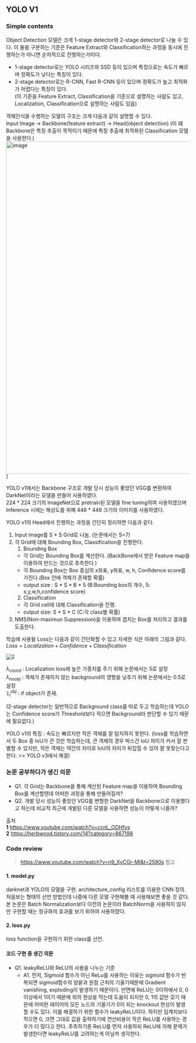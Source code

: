 
## YOLO V1
### Simple contents
Object Detection 모델은 크게 1-stage detector와 2-stage detector로 나눌 수 있다.
이 둘을 구분하는 기준은 Feature Extract와 Classification하는 과정을 동시에 진행하는가 아니면 순차적으로 진행하는가이다.
- 1-stage detector로는 YOLO 시리즈와 SSD 등이 있으며 특징으로는 속도가 빠르며 정확도가 낮다는 특징이 있다.
- 2-stage detector로는 R-CNN, Fast R-CNN 등이 있으며 정확도가 높고 최적화가 어렵다는 특징이 있다.   
(이 기준을 Feature Extract, Classification을 기준으로 설명하는 사람도 있고, Localization, Classification으로 설명하는 사람도 있음)   
  
객체인식을 수행하는 모델의 구조는 크게 다음과 같이 설명할 수 있다.  
Input Image -> Backbone(feature extract) -> Head(object detection)
(이 떄 Backbone은 특징 추출이 목적이기 때문에 특징 추출에 최적화된 Classification 모델을 사용한다.)
<img width="908" alt="image" src="https://user-images.githubusercontent.com/112379771/187166940-a72c6d9f-b058-43bc-8066-81a548d32ffc.png"><sup id="a1">[1](#f1)</sup>

YOLO v1에서는 Backbone 구조로 개발 당시 성능이 좋았던 VGG를 변환하여 DarkNet이라는 모델을 만들어 사용하였다.  
224 * 224 크기의 ImageNet으로 pretrain된 모델을 fine tuning하여 사용하였으며 Inference 시에는 해상도를 위해 448 * 448 크기의 이미지를 사용하였다.  
  
YOLO v1의 Head에서 진행하는 과정을 간단히 정리하면  다음과 같다.
1. Input image를 S * S Grid로 나눔. (논문에서는 S=7)
2. 각 Grid에 대해 Bounding Box, Classification을 진행한다.
    1. Bounding Box
    - 각 Grid는 Bounding Box를 계산한다. (BackBone에서 받은 Feature map을 이용하여 만드는 것으로 추측한다.)
    - 각 Bounding Box는 Box 중심의 x좌표, y좌표, w, h, Confidence score를 가진다.(Box 안에 객체가 존재할 확률)
    - output size : S * S * B * 5 (B:Bounding box의 개수, 5: x,y,w,h,confidence score)
    2. Classification
    - 각 Grid cell에 대해 Classification을 진행.
    - output size: S * S * C (C:각 class별 확률)
3. NMS(Non-maximun Suppression)을 이용하여 겹치는 Box를 처리하고 결과를 도출한다.  

학습에 사용될 Loss는 다음과 같이 간단화할 수 있고 자세한 식은 아래의 그림과 같다.  
$Loss = Localization + Confidence + Classification$

![](https://img1.daumcdn.net/thumb/R1280x0/?scode=mtistory2&fname=https%3A%2F%2Fblog.kakaocdn.net%2Fdn%2FbpD927%2FbtqRVpnLCGe%2FelD6wAkeSotSm1NYsW9jx0%2Fimg.png)<sup id="a1">[2](#f2)</sup>

$\lambda_{coord}$ : Localization loss에 높은 가중치를 주기 위해 논문에서는 5로 설정  
$\lambda_{noobj}$ : 객체가 존재하지 않는 background의 영향을 낮추기 위해 논문에서는 0.5로 설정  
$\mathbb{1}^{obj}_i$ : if object가 존재.

(2-stage detector는 일반적으로 Background class를 따로 두고 학습하는데 YOLO는 Confidence score가 Threshold보다 작으면 Background라 판단할 수 있기 때문에 필요없다.)

YOLO v1의 특징 : 속도는 빠르지만 작은 객체를 잘 탐지하지 못한다. 
(loss를 학습하면서 두 Box 중 IoU가 큰 것만 학습하는데, 큰 객체의 경우 박스간 IoU 차이가 커서 잘 판별할 수 있지만, 작은 객체는 약간의 차이로 IoU의 차이가 뒤집힐 수 있어 잘 못찾는다고 한다. >> YOLO v3에서 해결)

### 논문 공부하다가 생긴 의문
- Q1. 각 Grid는 Backbone을 통해 계산된 Feature map을 이용하여 Bounding Box를 계산할텐데 어떠한 과정을 통해 만들어질까?
- Q2. 개발 당시 성능이 좋았던 VGG를 변형한 DarkNet을 Backbone으로 이용했다고 하는데 비교적 최근에 개발된 다른 모델을 사용하면 성능이 어떻게 나올까?

출처  
<b id="f1">1</b> https://www.youtube.com/watch?v=ccnL_ODHfys  
<b id="f2">2</b> https://herbwood.tistory.com/14?category=867198

### Code review  
> https://www.youtube.com/watch?v=n9_XyCGr-MI&t=2590s 참고
#### 1. model.py
darknet과 YOLO의 모델을 구현.
architecture_config 리스트를 이용한 CNN 정의. 처음보는 형태의 선언 방법인데 나중에 다른 모델 구현해볼 때 사용해보면 좋을 것 같다.  
본 논문은 Batch Normalization보다 이전의 논문이라 BatchNorm을 사용하지 않지만 구현할 때는 정규화의 효과를 보기 위하여 사용하였다.

#### 2. loss.py  
loss function을 구현하기 위한 class를 선언.  



#### 코드 구현 중 생긴 의문  
- Q1. leakyReLU와 ReLU의 사용을 나누는 기준
  - A1. 먼저, Sigmoid 함수가 아닌 ReLu를 사용하는 이유는 sigmoid 함수가 반복되면 sigmoid함수의 양끝과 원점 근처의 기울기때문에 Gradient vanishing, exploding이 발생하기 때문이다.
    반면에 ReLU는 0이하에서 0, 0이상에서 1이기 때문에 위의 현상을 막는데 도움이 되지만 0, 1의 값만 갖기 때문에 어떠한 레이어의 모든 노드의 기울기가 0이 되는 knockout 현상이 발생할 수도 있다.
    이를 해결하기 위한 함수가 leakyReLU이다. 하지만 임계치보다 작으면 0, 크면 그대로 값을 출력하기에 연산비용이 작은 ReLU를 사용하는 경우가 더 많다고 한다. 추측하기론 ReLU를 먼저 사용하되 ReLU에
    의해 문제가 발생한다면 leakyReLU를 고려하는게 아닐까 생각한다.
